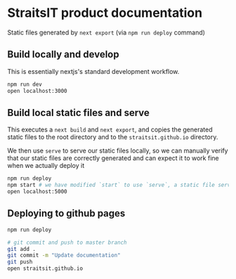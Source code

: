 # StraitsIT product documentation

Static files generated by `next export` (via `npm run deploy` command)

## Build locally and develop

This is essentially nextjs's standard development workflow.

```bash
npm run dev
open localhost:3000
```

## Build local static files and serve

This executes a `next build` and `next export`, and copies the generated static files to the root directory and to the `straitsit.github.io` directory.

We then use `serve` to serve our static files locally, so we can manually verify that our static files are correctly generated and can expect it to work fine when we actually deploy it

```bash
npm run deploy
npm start # we have modified `start` to use `serve`, a static file server
open localhost:5000
```

## Deploying to github pages

```bash
npm run deploy

# git commit and push to master branch
git add .
git commit -m "Update documentation"
git push
open straitsit.github.io 
```